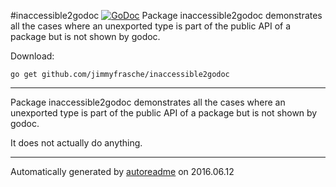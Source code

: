 #inaccessible2godoc [![GoDoc](https://godoc.org/github.com/jimmyfrasche/inaccessible2godoc?status.png)](https://godoc.org/github.com/jimmyfrasche/inaccessible2godoc)
Package inaccessible2godoc demonstrates all the cases where an unexported type is part of the public API of a package but is not shown by godoc.

Download:
```shell
go get github.com/jimmyfrasche/inaccessible2godoc
```

* * *
Package inaccessible2godoc demonstrates all the cases
where an unexported type is part of the public API of a package
but is not shown by godoc.

It does not actually do anything.



* * *
Automatically generated by [autoreadme](https://github.com/jimmyfrasche/autoreadme) on 2016.06.12
